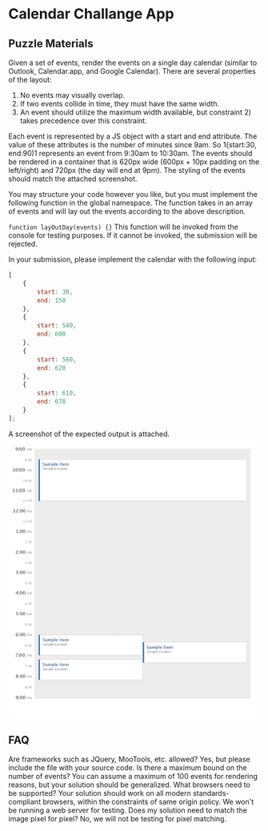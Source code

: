 # Calendar Challange App
## Puzzle Materials
Given a set of events, render the events on a single day calendar (similar to Outlook, Calendar.app, and Google Calendar). There are several properties of the layout:

1. No events may visually overlap.
2. If two events collide in time, they must have the same width.
3. An event should utilize the maximum width available, but constraint 2) takes precedence over this constraint.

Each event is represented by a JS object with a start and end attribute. The value of these attributes is the number of minutes since 9am. So 1{start:30, end:90)1 represents an event from 9:30am to 10:30am. The events should be rendered in a container that is 620px wide (600px + 10px padding on the left/right) and 720px (the day will end at 9pm). The styling of the events should match the attached screenshot.

You may structure your code however you like, but you must implement the following function in the global namespace. The function takes in an array of events and will lay out the events according to the above description.

`function layOutDay(events) {}`
This function will be invoked from the console for testing purposes. If it cannot be invoked, the submission will be rejected.

In your submission, please implement the calendar with the following input:

```js
[
	{
		start: 30,
		end: 150
	},
	{
		start: 540,
		end: 600
	},
	{
		start: 560,
		end: 620
	},
	{
		start: 610,
		end: 670
	}
];
```

A screenshot of the expected output is attached.
![Calendar image](Calendar.png)

## FAQ
Are frameworks such as JQuery, MooTools, etc. allowed?  Yes, but please include the file with your source code.
Is there a maximum bound on the number of events?  You can assume a maximum of 100 events for rendering reasons, but your solution should be generalized.
What browsers need to be supported? Your solution should work on all modern standards-compliant browsers, within the constraints of same origin policy. We won't be running a web server for testing.
Does my solution need to match the image pixel for pixel? No, we will not be testing for pixel matching.
